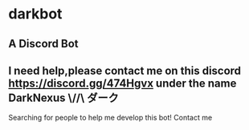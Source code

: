 # darkbot
A Discord Bot
--
I need help,please contact me on this discord https://discord.gg/474Hgvx under the name DarkNexus \\//\\ ダーク
--
Searching for people to help me develop this bot! Contact me
